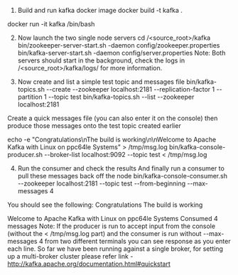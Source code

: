 1) Build and run kafka docker image 
  docker build -t kafka .

  docker run -it kafka /bin/bash


2)  Now launch the two single node servers
cd /<source_root>/kafka
bin/zookeeper-server-start.sh -daemon config/zookeeper.properties
bin/kafka-server-start.sh -daemon config/server.properties
Note: Both servers should start in the background, check the logs in /<source_root>/kafka/logs/ for more information.


3) Now create and list a simple test topic and messages file
bin/kafka-topics.sh --create --zookeeper localhost:2181 --replication-factor 1 --partition 1 --topic test
bin/kafka-topics.sh --list --zookeeper localhost:2181

Create a quick messages file (you can also enter it on the console) then produce those messages onto the test topic created earlier

echo -e "Congratulations\nThe build is working\n\nWelcome to Apache Kafka with Linux on ppc64le Systems" > /tmp/msg.log
bin/kafka-console-producer.sh --broker-list localhost:9092 --topic test < /tmp/msg.log


4) Run the consumer and check the results
And finally run a consumer to pull these messages back off the node
bin/kafka-console-consumer.sh --zookeeper localhost:2181 --topic test --from-beginning --max-messages 4

You should see the following:
Congratulations
The build is working
  		
Welcome to Apache Kafka with Linux on ppc64le Systems
Consumed 4 messages
Note: If the producer is run to accept input from the console (without the < /tmp/msg.log part) and the consumer is run without --max-messages 4 from two different terminals you can see response as you enter each line.
So far we have been running against a single broker, for setting up a multi-broker cluster please refer link - http://kafka.apache.org/documentation.html#quickstart


